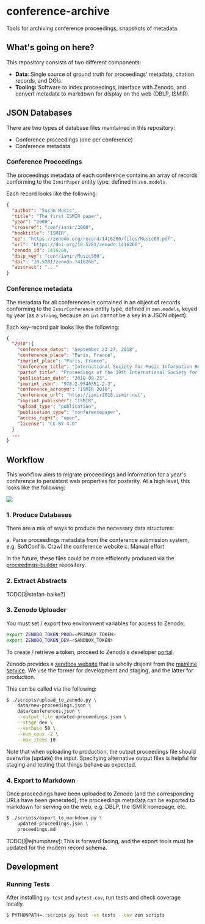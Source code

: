 # conference-archive
Tools for archiving conference proceedings, snapshots of metadata.


## What's going on here?

This repository consists of two different components:

- **Data**: Single source of ground truth for proceedings' metadata, citation records, and DOIs.
- **Tooling:** Software to index proceedings, interface with Zenodo, and convert metadata to markdown for display on the web (DBLP, ISMIR).

## JSON Databases

There are two types of database files maintained in this repository:

* Conference proceedings (one per conference)
* Conference metadata

### Conference Proceedings

The proceedings metadata of each conference contains an array of records conforming to the `IsmirPaper` entity type, defined in `zen.models`.

Each record looks like the following:

```json
{
  "author": "Susan Music",
  "title": "The first ISMIR paper",
  "year": "2000",
  "crossref": "conf/ismir/2000",
  "booktitle": "ISMIR",
  "ee": "https://zenodo.org/record/1416260/files/Music00.pdf",
  "url": "https://doi.org/10.5281/zenodo.1416260",
  "zenodo_id": 1416260,
  "dblp_key": "conf/ismir/MusicS00",
  "doi": "10.5281/zenodo.1416260",
  "abstract": "..."
}
```

### Conference metadata

The metadata for all conferences is contained in an object of records conforming to the `IsmirConference` entity type, defined in `zen.models`, keyed by year (as a `string`, because an `int` cannot be a key in a JSON object).

Each key-record pair looks like the following:

```json
{
  "2018":{
    "conference_dates": "September 23-27, 2018",
    "conference_place": "Paris, France",
    "imprint_place": "Paris, France",
    "conference_title": "International Society for Music Information Retrieval Conference",
    "partof_title": "Proceedings of the 19th International Society for Music Information Retrieval Conference",
    "publication_date": "2018-09-23",
    "imprint_isbn": "978-2-9540351-2-3",
    "conference_acronym": "ISMIR 2018",
    "conference_url": "http://ismir2018.ismir.net",
    "imprint_publisher": "ISMIR",
    "upload_type": "publication",
    "publication_type": "conferencepaper",
    "access_right": "open",
    "license": "CC-BY-4.0"
  }
  ...
}
```

## Workflow

This workflow aims to migrate proceedings and information for a year's conference to persistent web properties for posterity. At a high level, this looks like the following:

![](https://github.com/ismir/conference-archive/blob/master/img/proceedings-archive-flow.png)


### 1. Produce Databases

There are a mix of ways to produce the necessary data structures:

a. Parse proceedings metadata from the conference submission system, e.g. SoftConf
b. Crawl the conference website
c. Manual effort

In the future, these files could be more efficiently produced via the [proceedings-builder](https://github.com/ismir/proceedings-builder) repository.


### 2. Extract Abstracts

TODO[@stefan-balke?]


### 3. Zenodo Uploader

You must set / export two environment variables for access to Zenodo;

```bash
export ZENODO_TOKEN_PROD=<PRIMARY_TOKEN>
export ZENODO_TOKEN_DEV=<SANDBOX_TOKEN>
```

To create / retrieve a token, proceed to Zenodo's developer [portal](https://zenodo.org/account/settings/applications/tokens/new/).

Zenodo provides a [sandbox website](https://sandbox.zenodo.org) that is wholly disjoint from the [mainline service](https://sandbox.zenodo.org). We use the former for development and staging, and the latter for production.

This can be called via the following:

```bash
$ ./scripts/upload_to_zenodo.py \
    data/new-proceedings.json \
    data/conferences.json \
    --output_file updated-proceedings.json \
    --stage dev \
    --verbose 50 \
    --num_cpus -2 \
    --max_items 10
```

Note that when uploading to production, the output proceedings file should overwrite (update) the input. Specifying alternative output files is helpful for staging and testing that things behave as expected.


### 4. Export to Markdown

Once proceedings have been uploaded to Zenodo (and the corresponding URLs have been generated), the proceedings metadata can be exported to markdown for serving on the web, e.g. DBLP, the ISMIR homepage, etc.

```bash
$ ./scripts/export_to_markdown.py \
    updated-proceedings.json \
    proceedings.md
```

TODO[@ejhumphrey]: This is forward facing, and the export tools must be updated for the modern record schema.


## Development

### Running Tests

After installing `py.test` and `pytest-cov`, run tests and check coverage locally.

```bash
$ PYTHONPATH=.:scripts py.test -vs tests --cov zen scripts
```
